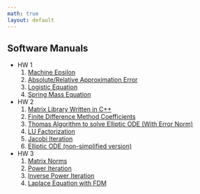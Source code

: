 ```yaml
---
math: true
layout: default
---
```


## Software Manuals

* HW 1
  1. [Machine Epsilon](./epsilon)
  2. [Absolute/Relative Approximation Error](./error)
  3. [Logistic Equation](./logistic)
  4. [Spring Mass Equation](./springmass)
* HW 2
  1. [Matrix Library Written in C++](./matrix)
  2. [Finite Difference Method Coefficients](./finiteDiffCoeffs)
  3. [Thomas Algorithm to solve Elliptic ODE (With Error Norm)](./thomas)
  4. [LU Factorization](./lu)
  5. [Jacobi Iteration](./jacobi)
  6. [Elliptic ODE (non-simplified version)](./ellipticWithK)
* HW 3
  1. [Matrix Norms](./matrixNorm)
  2. [Power Iteration](./powerIteration)
  3. [Inverse Power Iteration](./inverseIteration)
  4. [Laplace Equation with FDM](./laplace)
